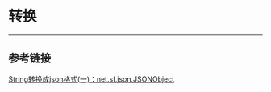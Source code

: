 # 转换
***

## 参考链接
[String转换成json格式(一)：net.sf.json.JSONObject](https://blog.csdn.net/u011008029/article/details/51315177)
